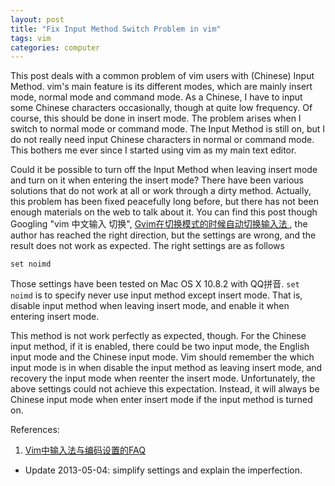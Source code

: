 ```yaml
---
layout: post
title: "Fix Input Method Switch Problem in vim"
tags: vim
categories: computer
---
```


This post deals with a common problem of vim users with (Chinese) Input
Method. vim's main feature is its different modes, which are mainly
insert mode, normal mode and command mode. As a Chinese, I have to input
some Chinese characters occasionally, though at quite low frequency. Of
course, this should be done in insert mode. The problem arises when I
switch to normal mode or command mode. The Input Method is still on, but
I do not really need input Chinese characters in normal or command mode.
This bothers me ever since I started using vim as my main text editor.

Could it be possible to turn off the Input Method when leaving insert
mode and turn on it when entering the insert mode? There have been
various solutions that do not work at all or work through a dirty
method. Actually, this problem has been fixed peacefully long before,
but there has not been enough materials on the web to talk about it. You
can find this post though Googling "vim 中文输入 切换",
[Gvim在切换模式的时候自动切换输入法
](http://tonysh-thu.blogspot.ca/2010/09/gvim.html), the author has
reached the right direction, but the settings are wrong, and the result
does not work as expected. The right settings are as follows

    set noimd

Those settings have been tested on Mac OS X 10.8.2 with QQ拼音. `set
noimd` is to specify never use input method except insert mode. That is,
disable input method when leaving insert mode, and enable it when
entering insert mode.

This method is not work perfectly as expected, though. For the Chinese
input method, if it is enabled, there could be two input mode, the
English input mode and the Chinese input mode. Vim should remember the
which input mode is in when disable the input method as leaving insert
mode, and recovery the input mode when reenter the insert mode.
Unfortunately, the above settings could not achieve this expectation.
Instead, it will always be Chinese input mode when enter insert mode if
the input method is turned on.

References:

1. [Vim中输入法与编码设置的FAQ](http://blah.blogsome.com/2007/08/23/vim_cn_faq/)


- Update 2013-05-04: simplify settings and explain the imperfection.
